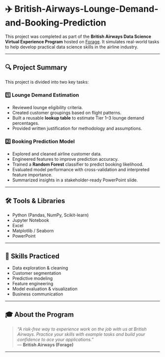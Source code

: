 # ✈️ British-Airways-Lounge-Demand-and-Booking-Prediction

This project was completed as part of the **British Airways Data Science Virtual Experience Program** hosted on [Forage](https://www.theforage.com). It simulates real-world tasks to help develop practical data science skills in the airline industry.

---

## 🔍 Project Summary

This project is divided into two key tasks:

### 1️⃣ Lounge Demand Estimation
- Reviewed lounge eligibility criteria.
- Created customer groupings based on flight patterns.
- Built a reusable **lookup table** to estimate Tier 1–3 lounge demand percentages.
- Provided written justification for methodology and assumptions.

### 2️⃣ Booking Prediction Model
- Explored and cleaned airline customer data.
- Engineered features to improve prediction accuracy.
- Trained a **Random Forest** classifier to predict booking likelihood.
- Evaluated model performance with cross-validation and interpreted feature importance.
- Summarized insights in a stakeholder-ready PowerPoint slide.

---

## 🛠️ Tools & Libraries

- Python (Pandas, NumPy, Scikit-learn)
- Jupyter Notebook
- Excel
- Matplotlib / Seaborn
- PowerPoint

---

## 🧠 Skills Practiced

- Data exploration & cleaning  
- Customer segmentation  
- Predictive modeling  
- Feature engineering  
- Model evaluation & visualization  
- Business communication

---

## 🎓 About the Program

> _“A risk-free way to experience work on the job with us at British Airways. Practice your skills with example tasks and build your confidence to ace your applications.”_  
> — **British Airways (Forage)**

---

